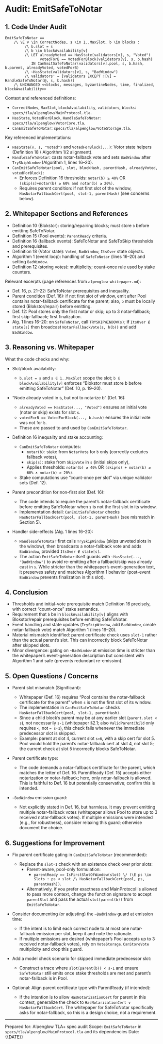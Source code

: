 # Audit: EmitSafeToNotar

## 1. Code Under Audit

```
EmitSafeToNotar ==
    /\ \E v \in CorrectNodes, s \in 1..MaxSlot, b \in blocks :
         /\ b.slot = s
         /\ b \in blockAvailability[v]
         /\ LET alreadyVoted == HasState(validators[v], s, "Voted")
                votedForB == VotedForBlock(validators[v], s, b.hash)
            IN CanEmitSafeToNotar(validators[v].pool, s, b.hash, b.parent, alreadyVoted, votedForB)
         /\ ~HasState(validators[v], s, "BadWindow")
         /\ validators' = [validators EXCEPT ![v] = HandleSafeToNotar(@, s, b.hash)]
    /\ UNCHANGED <<blocks, messages, byzantineNodes, time, finalized, blockAvailability>>
```

Context and referenced definitions:

- `CorrectNodes`, `MaxSlot`, `blockAvailability`, `validators`, `blocks`: `specs/tla/alpenglow/MainProtocol.tla`.
- `HasState`, `VotedForBlock`, `HandleSafeToNotar`: `specs/tla/alpenglow/VotorCore.tla`.
- `CanEmitSafeToNotar`: `specs/tla/alpenglow/VoteStorage.tla`.

Key referenced implementations:

- `HasState(v, s, "Voted")` and `VotedForBlock(...)`: Votor state helpers (Definition 18 / Algorithm 1/2 alignment).
- `HandleSafeToNotar`: casts notar-fallback vote and sets `BadWindow` after `TrySkipWindow` (Algorithm 1, lines 16–20).
- `CanEmitSafeToNotar(pool, slot, blockHash, parentHash, alreadyVoted, votedForBlock)`:
  - Enforces Definition 16 thresholds: `notar(b) ≥ 40%` OR `(skip(s)+notar(b) ≥ 60% and notar(b) ≥ 20%)`.
  - Requires parent condition: if not first slot of the window, `HasNotarFallbackCert(pool, slot-1, parentHash)` (see concerns below).


## 2. Whitepaper Sections and References

- Definition 10 (Blokstor): storing/repairing blocks; must store `b` before emitting SafeToNotar.
- Definition 15 (Pool events): `ParentReady` criteria.
- Definition 16 (fallback events): SafeToNotar and SafeToSkip thresholds and prerequisites.
- Definition 18 (Votor state): `Voted`, `BadWindow`, `ItsOver` state objects.
- Algorithm 1 (event loop): handling of `SafeToNotar` (lines 16–20) and setting `BadWindow`.
- Definition 12 (storing votes): multiplicity; count-once rule used by stake counters.

Relevant excerpts (page references from `alpenglow-whitepaper.md`):

- Def. 16, p. 21–22: SafeToNotar prerequisites and inequality.
- Parent condition (Def. 16): if not first slot of window, emit after Pool contains notar-fallback certificate for the parent; also, `b` must be locally stored (Blokstor/repair) before emitting.
- Def. 12: Pool stores only the first notar or skip; up to 3 notar-fallback; first skip-fallback; first finalization.
- Alg. 1 lines 16–20: on `SafeToNotar`, call `TRYSKIPWINDOW(s)`; if `ItsOver ∉ state[s]` then broadcast `NotarFallbackVote(s, h(b))` and add `BadWindow`.


## 3. Reasoning vs. Whitepaper

What the code checks and why:

- Slot/block availability:
  - `b.slot = s` and `s ∈ 1..MaxSlot` scope the slot; `b ∈ blockAvailability[v]` enforces “Blokstor must store b before emitting SafeToNotar” (Def. 10, p. 19–20).

- “Node already voted in s, but not to notarize b” (Def. 16):
  - `alreadyVoted == HasState(..., "Voted")` ensures an initial vote (notar or skip) exists for slot `s`.
  - `votedForB == VotedForBlock(..., b.hash)` ensures the initial vote was not for `b`.
  - These are passed to and used by `CanEmitSafeToNotar`.

- Definition 16 inequality and stake accounting:
  - `CanEmitSafeToNotar` computes:
    - `notar(b)`: stake from `NotarVote` for `b` only (correctly excludes fallback votes),
    - `skip(s)`: stake from `SkipVote` in `s` (initial skips only),
    - Applies thresholds: `notar(b) ≥ 40%` OR `(skip(s) + notar(b) ≥ 60% ∧ notar(b) ≥ 20%)`.
  - Stake computations use “count-once per slot” via unique validator sets (Def. 12).

- Parent precondition for non-first slot (Def. 16):
  - The code intends to require the parent’s notar-fallback certificate before emitting SafeToNotar when `s` is not the first slot in its window.
  - Implementation detail: `CanEmitSafeToNotar` checks `HasNotarFallbackCert(pool, slot-1, parentHash)` (see mismatch in Section 5).

- Handler side-effects (Alg. 1 lines 16–20):
  - `HandleSafeToNotar` first calls `TrySkipWindow` (skips unvoted slots in the window), then broadcasts a notar-fallback vote and adds `BadWindow`, provided `ItsOver ∉ state[s]`.
  - The action `EmitSafeToNotar` itself guards with `~HasState(..., "BadWindow")` to avoid re-emitting after a fallback/skip was already cast in `s`. While stricter than the whitepaper’s event-generation text, it preserves safety and matches Algorithm 1 behavior (post-event `BadWindow` prevents finalization in this slot).


## 4. Conclusion

- Thresholds and initial-vote prerequisite match Definition 16 precisely, with correct “count-once” stake semantics.
- Requirement that `b` be in `blockAvailability[v]` aligns with Blokstor/repair prerequisites before emitting SafeToNotar.
- Event handling and state updates (`TrySkipWindow`, add `BadWindow`, create notar-fallback vote) match Algorithm 1 (lines 16–20).
- Material mismatch identified: parent certificate check uses `slot-1` rather than the actual parent’s slot. This can incorrectly block SafeToNotar after skipped slots.
- Minor divergence: gating on `~BadWindow` at emission time is stricter than the whitepaper’s event-generation description but consistent with Algorithm 1 and safe (prevents redundant re-emission).


## 5. Open Questions / Concerns

- Parent slot mismatch (Significant):
  - Whitepaper (Def. 16) requires “Pool contains the notar-fallback certificate for the parent” when `s` is not the first slot of its window.
  - The implementation in `CanEmitSafeToNotar` checks `HasNotarFallbackCert(pool, slot-1, parentHash)`.
  - Since a child block’s parent may be at any earlier slot (`parent.slot < s`), not necessarily `s-1` (whitepaper §2.1; also `ValidParentChild` only requires `<`, not `= s-1`), this check fails whenever the immediate predecessor slot is skipped.
  - Example: parent at slot 4, current slot `s=6`, with a skip cert for slot 5. Pool would hold the parent’s notar-fallback cert at slot 4, not slot 5; the current check at slot 5 incorrectly blocks SafeToNotar.

- Parent certificate type:
  - The code demands a notar-fallback certificate for the parent, which matches the letter of Def. 16. ParentReady (Def. 15) accepts either notarization or notar-fallback; here, only notar-fallback is allowed. This is faithful to Def. 16 but potentially conservative; confirm this is intended.

- `~BadWindow` emission guard:
  - Not explicitly stated in Def. 16, but harmless. It may prevent emitting multiple notar-fallback votes (whitepaper allows Pool to store up to 3 received notar-fallback votes). If multiple emissions were intended (e.g., for robustness), consider relaxing this guard; otherwise document the choice.


## 6. Suggestions for Improvement

- Fix parent certificate gating in `CanEmitSafeToNotar` (recommended):
  - Replace the `slot-1` check with an existence check over prior slots:
    - Parent-aware, pool-only formulation:
      - `parentReady == IsFirstSlotOfWindow(slot) \/ (\E ps \in Slots : ps < slot /\ HasNotarFallbackCert(pool, ps, parentHash))`.
    - Alternatively, if you prefer exactness and MainProtocol is allowed to pass more context, change the function signature to accept `parentSlot` and pass the actual `slot(parent(b))` from `EmitSafeToNotar`.

- Consider documenting (or adjusting) the `~BadWindow` guard at emission time:
  - If the intent is to limit each correct node to at most one notar-fallback emission per slot, keep it and note the rationale.
  - If multiple emissions are desired (whitepaper’s Pool accepts up to 3 received notar-fallback votes), rely on `VoteStorage.CanStoreVote` multiplicity and drop this guard.

- Add a model check scenario for skipped immediate predecessor slot:
  - Construct a trace where `slot(parent(b)) < s-1` and ensure `SafeToNotar` still emits once stake thresholds are met and parent’s notar-fallback is in Pool.

- Optional: Align parent certificate type with ParentReady (if intended):
  - If the intention is to allow `HasNotarizationCert` for parent in this context, generalize the check to `HasNotarizationCert ∨ HasNotarFallbackCert`. The whitepaper for SafeToNotar specifically asks for notar-fallback, so this is a design choice, not a requirement.

---

Prepared for: Alpenglow TLA+ spec audit
Scope: `EmitSafeToNotar` in `specs/tla/alpenglow/MainProtocol.tla` and its dependencies
Date: {{DATE}}

